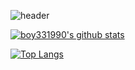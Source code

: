 ![header](https://capsule-render.vercel.app/api?type=waving&color=auto&height=300&section=header&text=capsule%20render&fontSize=90)

[![boy331990's github stats](https://github-readme-stats.vercel.app/api?username=boy331990)](https://github.com/boy331990)

[![Top Langs](https://github-readme-stats.vercel.app/api/top-langs/?username=boy331990&layout=compact)](https://github.com/boy331990/github-readme-stats)
